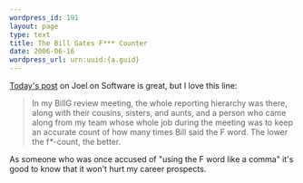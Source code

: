 ```yaml
--- 
wordpress_id: 191
layout: page
type: text
title: The Bill Gates F*** Counter
date: 2006-06-16  
wordpress_url: urn:uuid:{a.guid}
---
```

<p><a href="http://www.joelonsoftware.com/items/2006/06/16.html" title="My First BillG Review">Today's post</a> on Joel on Software is great, but I love this line:</p>

<blockquote>
    <p>In my BillG review meeting, the whole reporting hierarchy was there, along with their cousins, sisters, and aunts, and a person who came along from my team whose whole job during the meeting was to keep an accurate count of how many times Bill said the F word. The lower the f<em>*</em>-count, the better.</p>
</blockquote>

<p>As someone who was once accused of "using the F word like a comma" it's good to know that it won't hurt my career prospects.</p>
